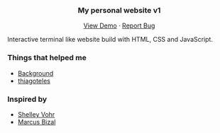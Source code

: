 <!-- PROJECT LOGO -->
<br />
<p align="center">

  <h3 align="center">My personal website v1</h3>

  <p align="center">
    <a href="thusarasenanayake.github.io">View Demo</a>
    ·
    <a href="https://github.com/thusarasenanayake/personal-website-v1/issues">Report Bug</a>
  </p>
</p>

Interactive terminal like website build with HTML, CSS and JavaScript.

### Things that helped me
- [Background](https://cssgradient.io/)
- [thiagoteles](https://codepen.io/thiagoteles/pen/ogoxLw)

### Inspired by
- [Shelley Vohr](https://github.com/codebytere/codebytere.github.io)
- [Marcus Bizal](https://codepen.io/marcbizal/pen/VLKoam)

[repo-url]: https://github.com/thusarasenanayake/personal-website-v1
[issues-url]: https://github.com/thusarasenanayake/personal-website-v1/issues
[contributors-url]: https://github.com/thusarasenanayake/personal-website-v1/graphs/contributors
[forks-url]: https://github.com/thusarasenanayake/personal-website-v1/network/members
